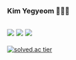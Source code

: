 ### Kim Yegyeom 👩🏻‍💻
<a href="mailto:reallyy1111@gmail.com"><img src="https://img.shields.io/badge/Gmail-d14836?style=flat-square&logo=Gmail&logoColor=white&link=reallyy1111@gmail.com"/></a>
<a href="https://www.instagram.com/9x211x2/"><img src="https://img.shields.io/badge/Instagram-B266FF?style=flat-square&logo=Instagram&logoColor=white&link=https://www.instagram.com/9x211x2/"/></a>
<a href="https://9x211x2.tistory.com/"><img src ="https://img.shields.io/badge/TISTORY-FF6666.svg?&style=flat-square&logoColor=white&link=https://9x211x2.tistory.com/"/></a>
--- 
[![solved.ac tier](http://mazassumnida.wtf/api/v2/generate_badge?boj=yegyeom99)](https://solved.ac/yegyeom99)

<!--
**yegyeom/yegyeom** is a ✨ _special_ ✨ repository because its `README.md` (this file) appears on your GitHub profile.

Here are some ideas to get you started:

- 🔭 I’m currently working on ...
- 🌱 I’m currently learning ...
- 👯 I’m looking to collaborate on ...
- 🤔 I’m looking for help with ...
- 💬 Ask me about ...
- 📫 How to reach me: ...
- 😄 Pronouns: ...
- ⚡ Fun fact: ...
-->
